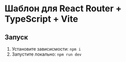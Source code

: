 # Шаблон для React Router + TypeScript + Vite

## Запуск

1. Установите зависисмости: `npm i`
2. Запустите локально: `npm run dev`
